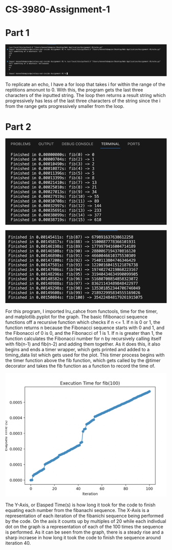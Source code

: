 # CS-3980-Assignment-1

# Part 1
![Plot](imgs/echo.png)

To replicate an echo, I have a for loop that takes i for within the range of the reptitions amonunt to 0. With this, the program gets the last three characters of the inputted string. The loop then returns a result string which progressively has less of the last three characters of the string since the i from the range gets progressively smaller from the loop.

# Part 2

![Plot](imgs/fib1.png)

![Plot](imgs/fib2.png)

For this program, I imported lru_cahce from functools, time for the timer, and matplotlib.pyplot for the graph. The basic fifibonacci sequence functions off a recursive function which checks if n <= 1. If n is 0 or 1, the function returns n because the Fibonacci sequence starts with 0 and 1, and the Fibonacci of 0 is 0, and the Fibonacci of 1 is 1. If n is greater than 1, the function calculates the Fibonacci number for n by recursively calling itself with fib(n-1) and fib(n-2) and adding them together. As it does this, it also begins and ends a timer wrapper, which gets printed and added to a timing_data list which gets used for the plot. This timer process begins with the timer function above the fib function, which gets called by the @timer decorator and takes the fib function as a function to record the time of.  

![Plot](imgs/plot.png)

The Y-Axis, or Elasped Time(s) is how long it took for the code to finish equating each number from the fibanachi sequence. The X-Axis is a representation of each iteration of the fibanichi sequence being performed by the code. On the axis it counts up by multiples of 20 while each indivdual dot on the graph is a representation of each of the 100 times the sequence is performed. As it can be seen from the graph, there is a steady rise and a sharp incraese in how long it took the code to finish the sequence around iteration 40.
